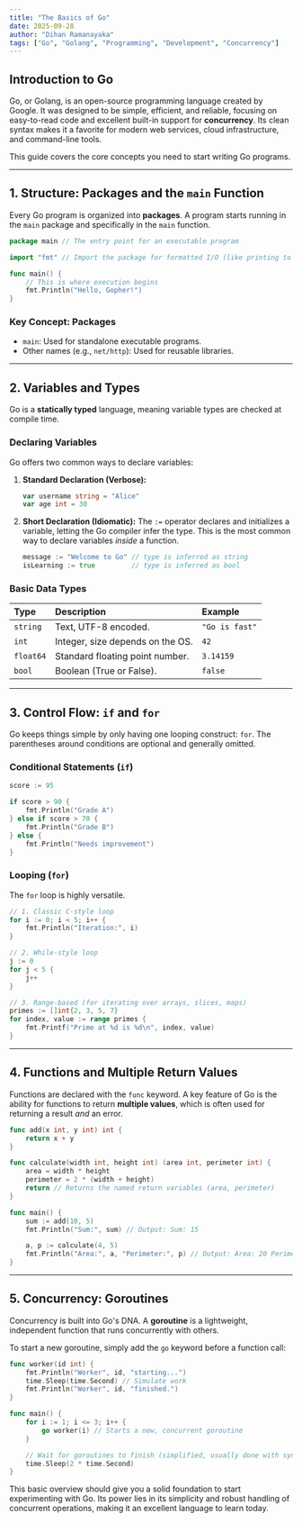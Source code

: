 ```yaml
---
title: "The Basics of Go"
date: 2025-09-28
author: "Dihan Ramanayaka" 
tags: ["Go", "Golang", "Programming", "Development", "Concurrency"]
---
```


## Introduction to Go

Go, or Golang, is an open-source programming language created by Google. It was designed to be simple, efficient, and reliable, focusing on easy-to-read code and excellent built-in support for **concurrency**. Its clean syntax makes it a favorite for modern web services, cloud infrastructure, and command-line tools.

This guide covers the core concepts you need to start writing Go programs.

***

## 1. Structure: Packages and the `main` Function

Every Go program is organized into **packages**. A program starts running in the `main` package and specifically in the `main` function.

```go
package main // The entry point for an executable program

import "fmt" // Import the package for formatted I/O (like printing to console)

func main() {
    // This is where execution begins
    fmt.Println("Hello, Gopher!")
}
````

### Key Concept: Packages

  * `main`: Used for standalone executable programs.
  * Other names (e.g., `net/http`): Used for reusable libraries.

-----

## 2\. Variables and Types

Go is a **statically typed** language, meaning variable types are checked at compile time.

### Declaring Variables

Go offers two common ways to declare variables:

1.  **Standard Declaration (Verbose):**
    ```go
    var username string = "Alice"
    var age int = 30
    ```
2.  **Short Declaration (Idiomatic):**
    The `:=` operator declares and initializes a variable, letting the Go compiler infer the type. This is the most common way to declare variables *inside* a function.
    ```go
    message := "Welcome to Go" // type is inferred as string
    isLearning := true         // type is inferred as bool
    ```

### Basic Data Types

| Type | Description | Example |
| :--- | :--- | :--- |
| `string` | Text, UTF-8 encoded. | `"Go is fast"` |
| `int` | Integer, size depends on the OS. | `42` |
| `float64` | Standard floating point number. | `3.14159` |
| `bool` | Boolean (True or False). | `false` |

-----

## 3\. Control Flow: `if` and `for`

Go keeps things simple by only having one looping construct: `for`. The parentheses around conditions are optional and generally omitted.

### Conditional Statements (`if`)

```go
score := 95

if score > 90 {
    fmt.Println("Grade A")
} else if score > 70 {
    fmt.Println("Grade B")
} else {
    fmt.Println("Needs improvement")
}
```

### Looping (`for`)

The `for` loop is highly versatile.

```go
// 1. Classic C-style loop
for i := 0; i < 5; i++ {
    fmt.Println("Iteration:", i)
}

// 2. While-style loop
j := 0
for j < 5 {
    j++
}

// 3. Range-based (for iterating over arrays, slices, maps)
primes := []int{2, 3, 5, 7}
for index, value := range primes {
    fmt.Printf("Prime at %d is %d\n", index, value)
}
```

-----

## 4\. Functions and Multiple Return Values

Functions are declared with the `func` keyword. A key feature of Go is the ability for functions to return **multiple values**, which is often used for returning a result *and* an error.

```go
func add(x int, y int) int {
    return x + y
}

func calculate(width int, height int) (area int, perimeter int) {
    area = width * height
    perimeter = 2 * (width + height)
    return // Returns the named return variables (area, perimeter)
}

func main() {
    sum := add(10, 5)
    fmt.Println("Sum:", sum) // Output: Sum: 15

    a, p := calculate(4, 5)
    fmt.Println("Area:", a, "Perimeter:", p) // Output: Area: 20 Perimeter: 18
}
```

-----

## 5\. Concurrency: Goroutines

Concurrency is built into Go's DNA. A **goroutine** is a lightweight, independent function that runs concurrently with others.

To start a new goroutine, simply add the `go` keyword before a function call:

```go
func worker(id int) {
    fmt.Println("Worker", id, "starting...")
    time.Sleep(time.Second) // Simulate work
    fmt.Println("Worker", id, "finished.")
}

func main() {
    for i := 1; i <= 3; i++ {
        go worker(i) // Starts a new, concurrent goroutine
    }

    // Wait for goroutines to finish (simplified, usually done with sync.WaitGroup)
    time.Sleep(2 * time.Second) 
}
```

This basic overview should give you a solid foundation to start experimenting with Go. Its power lies in its simplicity and robust handling of concurrent operations, making it an excellent language to learn today.

